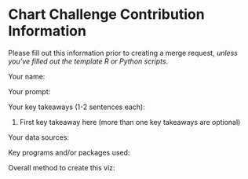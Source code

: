# Chart Challenge Contribution Information

Please fill out this information prior to creating a merge request, *unless you've filled out the template R or Python scripts*.

Your name:

Your prompt:

Your key takeaways (1-2 sentences each):

1. First key takeaway here (more than one key takeaways are optional)

Your data sources:

Key programs and/or packages used:

Overall method to create this viz:
